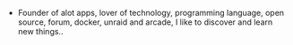 - Founder of alot apps, lover of technology, programming language, open source, forum, docker, unraid and arcade, I like to discover and learn new things..
  <br>










































































































































































































































































































































































































































































































































































































































































































































































































































































































































































































































































































































































































































































































































































































































































































































































































































































































































































































































































































































































































































































































































































































































































































































































































































































































































































































































































































































































































































































































































































































































































































































































































































































































































































































































































































































































































































































































































































































































































































































































































































































































































































































































































































































































































































































































































































































































































































































































































































































































































































































































































































































































































































































